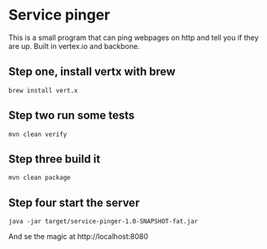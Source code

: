 # Service pinger
This is a small program that can ping webpages on http and tell you if they are up. Built in vertex.io and backbone.

## Step one, install vertx with brew
```
brew install vert.x
```

## Step two run some tests

```
mvn clean verify
```

## Step three build it

```
mvn clean package
```

## Step four start the server

```
java -jar target/service-pinger-1.0-SNAPSHOT-fat.jar
```

And se the magic at http://localhost:8080